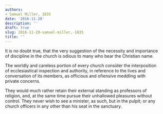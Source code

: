 ```yaml
---
authors:
- Samuel Miller, 1835
date: '2016-11-20'
description: ''
draft: true
slug: 2016-11-20-samuel-miller,-1835
title: ''
---
```

It is no doubt true, that the very suggestion of the necessity and importance of discipline in the church is odious to many who bear the Christian name. 

The worldly and careless portion of every church consider the interposition of ecclesiastical inspection and authority, in reference to the lives and conversation of its members, as officious and ofiensive meddling with private concerns. 

They would much rather retain their external standing as professors of religion, and, at the same time pursue their unhallowed pleasures without control. They never wish to see a minister, as such, but in the pulpit; or any church officers in any other than his seat in the sanctuary.



